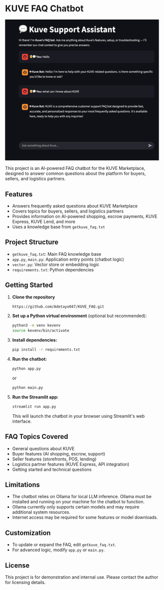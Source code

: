 # KUVE FAQ Chatbot

![KUVE FAQ](faq.jpg)

This project is an AI-powered FAQ chatbot for the KUVE Marketplace, designed to answer common questions about the platform for buyers, sellers, and logistics partners.

## Features
- Answers frequently asked questions about KUVE Marketplace
- Covers topics for buyers, sellers, and logistics partners
- Provides information on AI-powered shopping, escrow payments, KUVE Express, KUVE Lend, and more
- Uses a knowledge base from `getkuve_faq.txt`

## Project Structure
- `getkuve_faq.txt`: Main FAQ knowledge base
- `app.py`, `main.py`: Application entry points (chatbot logic)
- `vector.py`: Vector store or embedding logic
- `requirements.txt`: Python dependencies

## Getting Started
1. **Clone the repository**
      ```bash
   https://github.com/Adetayo047/KUVE_FAQ.git
   ```
2. **Set up a Python virtual environment** (optional but recommended):
   ```bash
   python3 -m venv kevenv
   source kevenv/bin/activate
   ```
3. **Install dependencies:**
   ```bash
   pip install -r requirements.txt
   ```
4. **Run the chatbot:**
   ```bash
   python app.py
   ```
   or
   ```bash
   python main.py
   ```

5. **Run the Streamlit app:**
   ```bash
   streamlit run app.py
   ```
   This will launch the chatbot in your browser using Streamlit's web interface.

## FAQ Topics Covered
- General questions about KUVE
- Buyer features (AI shopping, escrow, support)
- Seller features (storefronts, POS, lending)
- Logistics partner features (KUVE Express, API integration)
- Getting started and technical questions

## Limitations
- The chatbot relies on Ollama for local LLM inference. Ollama must be installed and running on your machine for the chatbot to function.
- Ollama currently only supports certain models and may require additional system resources.
- Internet access may be required for some features or model downloads.

## Customization
- To update or expand the FAQ, edit `getkuve_faq.txt`.
- For advanced logic, modify `app.py` or `main.py`.

## License
This project is for demonstration and internal use. Please contact the author for licensing details.
